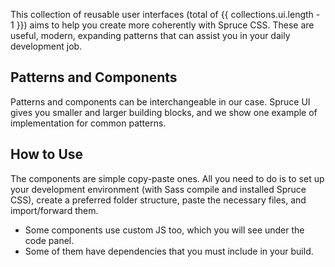 <p class="lead">This collection of reusable user interfaces (total of {{ collections.ui.length - 1 }}) aims to help you create more coherently with Spruce CSS. These are useful, modern, expanding patterns that can assist you in your daily development job.</p>

## Patterns and Components

Patterns and components can be interchangeable in our case. Spruce UI gives you smaller and larger building blocks, and we show one example of implementation for common patterns.

## How to Use

The components are simple copy-paste ones. All you need to do is to set up your development environment (with Sass compile and installed Spruce CSS), create a preferred folder structure, paste the necessary files, and import/forward them.

- Some components use custom JS too, which you will see under the code panel.
- Some of them have dependencies that you must include in your build.
